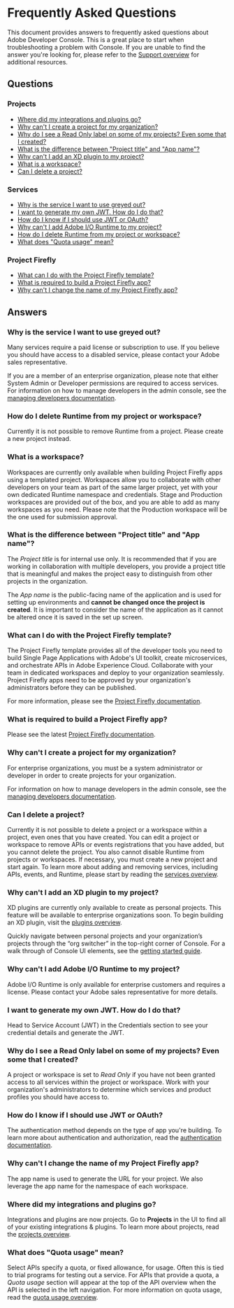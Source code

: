 # Frequently Asked Questions

This document provides answers to frequently asked questions about Adobe Developer Console. This is a great place to start when troubleshooting a problem with Console. If you are unable to find the answer you're looking for, please refer to the [Support overview](support.md) for additional resources.

## Questions

### Projects

* [Where did my integrations and plugins go?](#where-did-my-integrations-and-plugins-go)
* [Why can't I create a project for my organization?](#why-cant-i-create-a-project-for-my-organization)
* [Why do I see a Read Only label on some of my projects? Even some that I created?](#why-do-i-see-a-read-only-label-on-some-of-my-projects-even-some-that-i-created)
* [What is the difference between "Project title" and "App name"?](#what-is-the-difference-between-project-title-and-app-name)
* [Why can't I add an XD plugin to my project?](#why-cant-i-add-an-xd-plugin-to-my-project)
* [What is a workspace?](#what-is-a-workspace)
* [Can I delete a project?](#can-i-delete-a-project)

### Services

* [Why is the service I want to use greyed out?](#why-is-the-service-i-want-to-use-greyed-out)
* [I want to generate my own JWT. How do I do that?](#i-want-to-generate-my-own-jwt-how-do-i-do-that)
* [How do I know if I should use JWT or OAuth?](#how-do-i-know-if-i-should-use-jwt-or-oauth)
* [Why can't I add Adobe I/O Runtime to my project?](#why-cant-i-add-adobe-io-runtime-to-my-project)
* [How do I delete Runtime from my project or workspace?](#how-do-i-delete-runtime-from-my-project-or-workspace)
* [What does "Quota usage" mean?](#what-does-quota-usage-mean)


### Project Firefly

* [What can I do with the Project Firefly template?](#what-can-i-do-with-the-project-firefly-template)
* [What is required to build a Project Firefly app?](#what-is-required-to-build-a-project-firely-app)
* [Why can't I change the name of my Project Firefly app?](#why-cant-i-change-the-name-of-my-project-firefly-app)



## Answers

### Why is the service I want to use greyed out?

Many services require a paid license or subscription to use. If you believe you should have access to a disabled service, please contact your Adobe sales representative.

If you are a member of an enterprise organization, please note that either System Admin or Developer permissions are required to access services. For information on how to manage developers in the admin console, see the [managing developers documentation](https://helpx.adobe.com/enterprise/using/manage-developers.html).  

### How do I delete Runtime from my project or workspace?

Currently it is not possible to remove Runtime from a project. Please create a new project instead.

### What is a workspace?

Workspaces are currently only available when building Project Firefly apps using a templated project. Workspaces allow you to collaborate with other developers on your team as part of the same larger project, yet with your own dedicated Runtime namespace and credentials. Stage and Production workspaces are provided out of the box, and you are able to add as many workspaces as you need. Please note that the Production workspace will be the one used for submission approval.

### What is the difference between "Project title" and "App name"?

The *Project title* is for internal use only. It is recommended that if you are working in collaboration with multiple developers, you provide a project title that is meaningful and makes the project easy to distinguish from other projects in the organization.

The *App name* is the public-facing name of the application and is used for setting up environments and **cannot be changed once the project is created**. It is important to consider the name of the application as it cannot be altered once it is saved in the set up screen.

### What can I do with the Project Firefly template?

The Project Firefly template provides all of the developer tools you need to build Single Page Applications with Adobe's UI toolkit, create microservices, and orchestrate APIs in Adobe Experience Cloud. Collaborate with your team in dedicated workspaces and deploy to your organization seamlessly. Project Firefly apps need to be approved by your organization's administrators before they can be published.

For more information, please see the [Project Firefly documentation](https://www.adobe.com/go/devs_cna).

### What is required to build a Project Firefly app?

Please see the latest [Project Firefly documentation](https://www.adobe.com/go/devs_cna).

### Why can't I create a project for my organization?

For enterprise organizations, you must be a system administrator or developer in order to create projects for your organization. 

For information on how to manage developers in the admin console, see the [managing developers documentation](https://helpx.adobe.com/enterprise/using/manage-developers.html). 

### Can I delete a project?

Currently it is not possible to delete a project or a workspace within a project, even ones that you have created. You can edit a project or workspace to remove APIs or events registrations that you have added, but you cannot delete the project. You also cannot disable Runtime from projects or workspaces. If necessary, you must create a new project and start again. To learn more about adding and removing services, including APIs, events, and Runtime, please start by reading the [services overview](services.md).

### Why can't I add an XD plugin to my project?

XD plugins are currently only available to create as personal projects. This feature will be available to enterprise organizations soon. To begin building an XD plugin, visit the [plugins overview](plugins.md). 

Quickly navigate between personal projects and your organization’s projects through the “org switcher” in the top-right corner of Console. For a walk through of Console UI elements, see the [getting started guide](getting-started.md).

### Why can't I add Adobe I/O Runtime to my project?	

Adobe I/O Runtime is only available for enterprise customers and requires a license. Please contact your Adobe sales representative for more details.

### I want to generate my own JWT. How do I do that?	

Head to Service Account (JWT) in the Credentials section to see your credential details and generate the JWT.

### Why do I see a Read Only label on some of my projects? Even some that I created?	

A project or workspace is set to *Read Only* if you have not been granted access to all services within the project or workspace. Work with your organization's administrators to determine which services and product profiles you should have access to.

### How do I know if I should use JWT or OAuth?	

The authentication method depends on the type of app you're building. To learn more about authentication and authorization, read the [authentication documentation](https://www.adobe.io/authentication/auth-methods.html#!AdobeDocs/adobeio-auth/master/AuthenticationOverview/AuthenticationGuide.md).

### Why can't I change the name of my Project Firefly app?

The app name is used to generate the URL for your project. We also leverage the app name for the namespace of each workspace.

### Where did my integrations and plugins go?	

Integrations and plugins are now projects. Go to **Projects** in the UI to find all of your existing integrations & plugins. To learn more about projects, read the [projects overview](projects.md).

### What does "Quota usage" mean?

Select APIs specify a quota, or fixed allowance, for usage. Often this is tied to trial programs for testing out a service. For APIs that provide a quota, a *Quota usage* section will appear at the top of the API overview when the API is selected in the left navigation. For more information on quota usage, read the [quota usage overview](quota.md).
